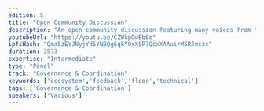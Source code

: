 ```yaml
---
edition: 5
title: "Open Community Discussion"
description: "An open community discussion featuring many voices from the Ethereum ecosystem & developers."
youtubeUrl: "https://youtu.be/CZWkpOwEb6o"
ipfsHash: "Qma5zEYJNyjYd5YNBQg6qkY9xXSP7QcxXAAuirM5RJmszc"
duration: 3573
expertise: "Intermediate"
type: "Panel"
track: "Governance & Coordination"
keywords: ['ecosystem','feedback','floor','technical']
tags: ['Governance & Coordination']
speakers: ['Various']
---
```

